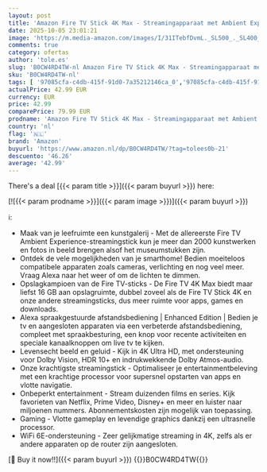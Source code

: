 ```yaml
---
layout: post
title: 'Amazon Fire TV Stick 4K Max - Streamingapparaat met Ambient Experience en Wi-Fi 6E-ondersteuning  Internationale versie '
date: 2025-10-05 23:01:21
image: 'https://m.media-amazon.com/images/I/31ITebfDvmL._SL500_._SL400_.jpg'
comments: true
category: ofertas
author: 'tole.es'
slug: 'B0CW4RD4TW-nl Amazon Fire TV Stick 4K Max - Streamingapparaat met...'
sku: 'B0CW4RD4TW-nl'
tags: [ '97085cfa-c4db-415f-91d0-7a35212146ca_0','97085cfa-c4db-415f-91d0-7a35212146ca_301','Amazon-apparaten','Amazon-apparaten & accessoires','Arborist Merchandising Root','Draadloze muzieksystemen','Elektronica','Fire TV','Fire TV Stick 4K Max ROW','Producten voor audio & home cinema','Self Service','Special Features Stores','Streaming-mediaspelers','Streamingapparaten','amazon','🇳🇱', ]
actualPrice: 42.99 EUR
currency: EUR
price: 42.99
comparePrice: 79.99 EUR
prodname: 'Amazon Fire TV Stick 4K Max - Streamingapparaat met Ambient Experience en Wi-Fi 6E-ondersteuning  Internationale versie '
country: 'nl'
flag: '🇳🇱'
brand: 'Amazon'
buyurl: 'https://www.amazon.nl/dp/B0CW4RD4TW/?tag=tolees0b-21'
descuento: '46.26'
average: '42.99'
---
```


There's a deal [{{< param title >}}]({{< param buyurl >}})  here:

[![{{< param prodname >}}]({{< param image >}})]({{< param buyurl >}})

ℹ️:

- Maak van je leefruimte een kunstgalerij - Met de allereerste Fire TV Ambient Experience-streamingstick kun je meer dan 2000 kunstwerken en fotos in beeld brengen alsof het museumstukken zijn.
- Ontdek de vele mogelijkheden van je smarthome! Bedien moeiteloos compatibele apparaten zoals cameras, verlichting en nog veel meer. Vraag Alexa naar het weer of om de lichten te dimmen.
- Opslagkampioen van de Fire TV-sticks - De Fire TV 4K Max biedt maar liefst 16 GB aan opslagruimte, dubbel zoveel als de Fire TV Stick 4K en onze andere streamingsticks, dus meer ruimte voor apps, games en downloads.
- Alexa spraakgestuurde afstandsbediening | Enhanced Edition | Bedien je tv en aangesloten apparaten via een verbeterde afstandsbediening, compleet met spraakbesturing, een knop voor recente activiteiten en speciale kanaalknoppen om live tv te kijken.
- Levensecht beeld en geluid - Kijk in 4K Ultra HD, met ondersteuning voor Dolby Vision, HDR 10+ en indrukwekkende Dolby Atmos-audio.
- Onze krachtigste streamingstick - Optimaliseer je entertainmentbeleving met een krachtige processor voor supersnel opstarten van apps en vlotte navigatie.
- Onbeperkt entertainment - Stream duizenden films en series. Kijk favorieten van Netflix, Prime Video, Disney+ en meer en luister naar miljoenen nummers. Abonnementskosten zijn mogelijk van toepassing.
- Gaming - Vlotte gameplay en levendige graphics dankzij een ultrasnelle processor.
- WiFi 6E-ondersteuning - Zeer gelijkmatige streaming in 4K, zelfs als er andere apparaten op de router zijn aangesloten.

[🛒 Buy it now!!]({{< param buyurl >}})
{{<world>}}B0CW4RD4TW{{</world>}}
